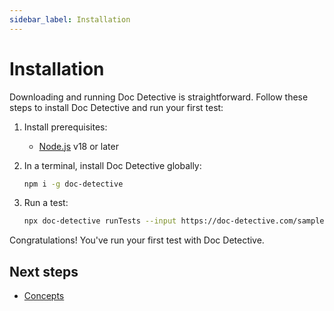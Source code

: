 ```yaml
---
sidebar_label: Installation
---
```


# Installation

Downloading and running Doc Detective is straightforward. Follow these steps to install Doc Detective and run your first test:

1. Install prerequisites:

   - [Node.js](https://nodejs.org/) v18 or later

2. In a terminal, install Doc Detective globally:

   ```bash
   npm i -g doc-detective
   ```

3. Run a test:

   ```bash
   npx doc-detective runTests --input https://doc-detective.com/sample.spec.json
   ```

Congratulations! You've run your first test with Doc Detective.

## Next steps

- [Concepts](/docs/get-started/concepts)

